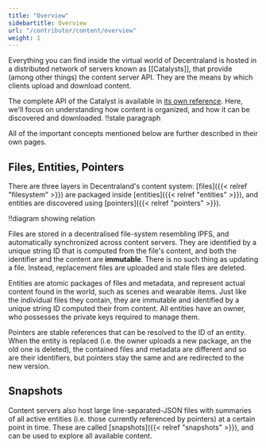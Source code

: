 ```yaml
---
title: "Overview"
sidebartitle: Overview
url: "/contributor/content/overview"
weight: 1
---
```


Everything you can find inside the virtual world of Decentraland is hosted in a distributed network of servers known as [[Catalysts]], that provide (among other things) the content server API. They are the means by which clients upload and download content.

The complete API of the Catalyst is available in [its own reference](https://decentraland.github.io/catalyst-api-specs/). Here, we'll focus on understanding how content is organized, and how it can be discovered and downloaded. !!stale paragraph

All of the important concepts mentioned below are further described in their own pages.

## Files, Entities, Pointers

There are three layers in Decentraland's content system: [files]({{< relref "filesystem" >}}) are packaged inside [entities]({{< relref "entities" >}}), and entities are discovered using [pointers]({{< relref "pointers" >}}).

!!diagram showing relation

Files are stored in a decentralised file-system resembling IPFS, and automatically synchronized across content servers. They are identified by a unique string ID that is computed from the file's content, and both the identifier and the content are **immutable**. There is no such thing as updating a file. Instead, replacement files are uploaded and stale files are deleted.

Entities are atomic packages of files and metadata, and represent actual content found in the world, such as scenes and wearable items. Just like the individual files they contain, they are immutable and identified by a unique string ID computed their from content. All entities have an owner, who possesses the private keys required to manage them.

Pointers are stable references that can be resolved to the ID of an entity. When the entity is replaced (i.e. the owner uploads a new package, an the old one is deleted), the contained files and metadata are different and so are their identifiers, but pointers stay the same and are redirected to the new version.


## Snapshots

Content servers also host large line-separated-JSON files with summaries of all active entities (i.e. those currently referenced by pointers) at a certain point in time. These are called [snapshots]({{< relref "snapshots" >}}), and can be used to explore all available content.
